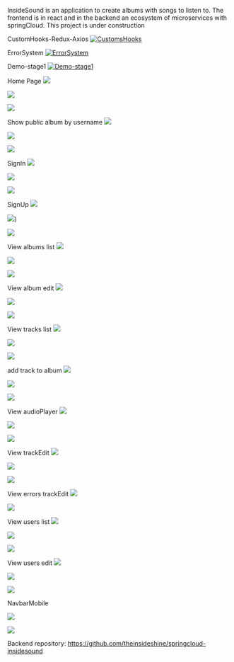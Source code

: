 InsideSound is an application to create albums with songs to listen to. The frontend is in react and in the backend an ecosystem of microservices with springCloud. This project is under construction




CustomHooks-Redux-Axios
[![CustomsHooks](images/video-hooks.png)](https://www.youtube.com/watch?v=Z2xHULXZpxk)

ErrorSystem
[![ErrorSystem](images/video-errors.png)](https://youtu.be/BDVQ2RtpvLg)

Demo-stage1
[![Demo-stage1](images/video-demo1.png)](https://youtu.be/uy-X84YQUQM)


Home Page 
![](images/homePage.png)

![](images/homePage-dark.png)

![](images/homePage-mobile.png)


Show public album by username
![](images/showAlbumPublic.png)

![](images/showAlbumPublic-dark.png)

![](images/showAlbumPublic-mobile.png)


SignIn
![](images/signIn.png)

![](images/signIn-dark.png)

![](images/signIn-mobile.png)


SignUp
![](images/signUp.png)

![](images/signUp-dark.png))

![](images/signUp-mobile.png)


View albums list 
![](images/albums.png)

![](images/albums-dark.png)

![](images/albums-mobile.png)


View album edit 
![](images/editAlbums.png)

![](images/editAlbums-dark.png)

![](images/editAlbums-mobile.png)


View tracks list 
![](images/trackList.png)

![](images/trackList-dark.png)

![](images/trackList-mobile.png)


add track to album 
![](images/addTrackToAlbum.png)

![](images/addTrackToAlbum-dark.png)

![](images/addTrackToAlbum-mobile.png)


View audioPlayer
![](images/audioPlayerInside.png)

![](images/audioPlayer-dark.png)

![](images/audioPlayer-mobile.png) 


View trackEdit
![](images/trackEdit.png)

![](images/trackEdit-dark.png)

![](images/trackEdit-mobile.png)


View errors trackEdit 
![](images/trackEditError.png)

![](images/trackEditError-mobile.png)


View users list
![](images/listUser.png)

![](images/listUser-dark.png)

![](images/listUser-mobile.png)


View users edit
![](images/userEdit.png)

![](images/userEdit-dark.png)

![](images/editUser-mobile.png)



NavbarMobile


![](images/navbarMobile.png)

![](images/NavbarMobile-dark.png)





Backend repository: https://github.com/theinsideshine/springcloud-insidesound